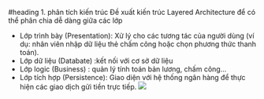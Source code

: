 #heading 1. phân tích kiến trúc
Đề xuất kiến trúc Layered Architecture để có thể phân chia dễ dàng giữa các lớp
- Lớp trình bày (Presentation): Xử lý cho các tương tác của người dùng (ví dụ: nhân viên nhập dữ liệu thẻ chấm công hoặc chọn phương thức thanh toán).
- Lớp dữ liệu (Databate) :kết nối với cơ sở dữ liệu
- Lớp logic (Business) : quản lý tính toán bản lương, chấm công...
- Lớp tích hợp (Persistence): Giao diện với hệ thống ngân hàng để thực hiện các giao dịch gửi tiền trực tiếp.
  ![](https://www.planttext.com/api/plantuml/png/X5HBJiCm4Dtx55PNiEWLK6aYKQcXei9YFt8ZssfgXxH6HAXhLfm28LOL-sR1WfFa15m1Ewr3FYva4sdcvRrvRqRvBZv7wmra6xrA44g1Be75U43A_Rja-4g0mWjH5izoW9yGnZI1zRegXoAMCmxophohbdaeBuiNUSEraenmJOdfSw90dfqV0AmiTc8CaWKSLe51LOrjZtYkGP9CH9R8aT-RMfGxIST8EUHZK06e2dpas_QjH8e9YcUCMpSfVYYBjwObewgdt13NCplTHntbfopPoViKpfnZM8fuHJBe-Vupa9gMY8DWAunDitZQDCbqZccvtwKuB8iFd5ZpkkaxKBSgr94PVLxb6-hBsda2-JNOeKpWz2XIVpZbghl-HElkUWm5uJOw8LkjbaD3rOoWGUUBBB4BxmNcC_-renoRatnDcuudSJNHZ86SmA-QNNF0THvBCqwzNaFRE_RXyC9pBl_WtBZ8U-8MsjepwX-JnVYsTGBQ2HLv3jp2EccWzhKTYPmbVxSbWqQnNDX_oGy0003__mC0)
  

